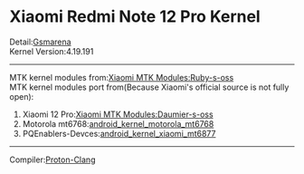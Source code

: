 # Xiaomi Redmi Note 12 Pro Kernel  
Detail:[Gsmarena](https://www.gsmarena.com/xiaomi_redmi_note_12_pro-11955.php)  
Kernel Version:4.19.191  
***  
MTK kernel modules from:[Xiaomi MTK Modules:Ruby-s-oss](https://github.com/MiCode/MTK_kernel_modules/tree/ruby-s-oss)  
MTK kernel modules port from(Because Xiaomi's official source is not fully open):  
1. Xiaomi 12 Pro:[Xiaomi MTK Modules:Daumier-s-oss](https://github.com/MiCode/MTK_kernel_modules/tree/daumier-s-oss)  
2. Motorola mt6768:[android_kernel_motorola_mt6768](https://github.com/moto-common/android_kernel_motorola_mt6768)  
3. PQEnablers-Devces:[android_kernel_xiaomi_mt6877](https://github.com/PQEnablers-Devices/android_kernel_xiaomi_mt6877)  
***
Compiler:[Proton-Clang](https://github.com/kdrag0n/proton-clang)  
